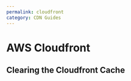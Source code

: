 ```yaml
---
permalink: cloudfront
category: CDN Guides
---
```


# AWS Cloudfront

## Clearing the Cloudfront Cache

